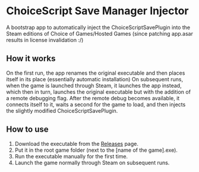 # ChoiceScript Save Manager Injector
A bootstrap app to automatically inject the ChoiceScriptSavePlugin into the Steam editions of Choice of Games/Hosted Games (since patching app.asar results in license invalidation :/)

## How it works

On the first run, the app renames the original executable and then places itself in its place (essentially automatic installation)
On subsequent runs, when the game is launched through Steam, it launches the app instead, which then in turn, launches the original executable but with the addition of a remote debugging flag.
After the remote debug becomes available, it connects itself to it, waits a second for the game to load, and then injects the slightly modified ChoiceScriptSavePlugin.

## How to use

1. Download the executable from the [Releases](https://github.com/jjayrex/Electron_ChoiceScript_Save_Manager_Injector_Bootstrap/releases/latest) page.
2. Put it in the root game folder (next to the [name of the game].exe).
3. Run the executable manually for the first time.
4. Launch the game normally through Steam on subsequent runs.
